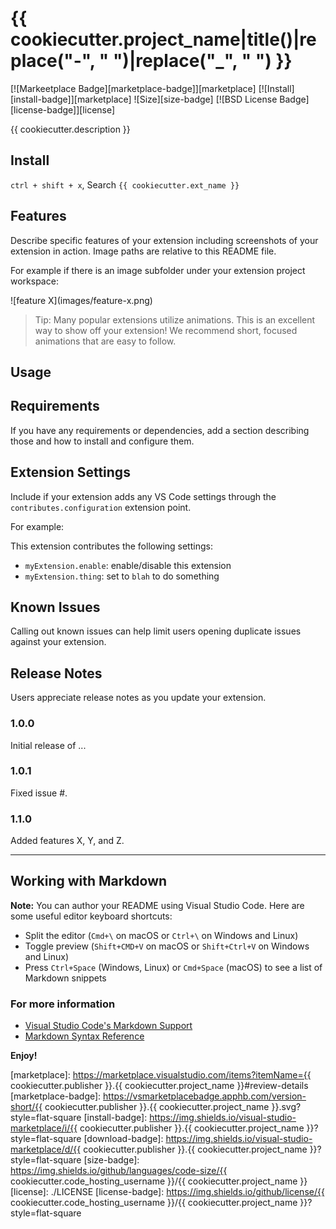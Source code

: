 # {{ cookiecutter.project_name|title()|replace("-", " ")|replace("_", " ") }}

[![Markeetplace Badge][marketplace-badge]][marketplace] [![Install][install-badge]][marketplace] ![Size][size-badge] [![BSD License Badge][license-badge]][license]

{{ cookiecutter.description }}

## Install

``ctrl + shift + x``, Search ``{{ cookiecutter.ext_name }}``

## Features

Describe specific features of your extension including screenshots of your extension in action. Image paths are relative to this README file.

For example if there is an image subfolder under your extension project workspace:

\!\[feature X\]\(images/feature-x.png\)

> Tip: Many popular extensions utilize animations. This is an excellent way to show off your extension! We recommend short, focused animations that are easy to follow.

## Usage

## Requirements

If you have any requirements or dependencies, add a section describing those and how to install and configure them.

## Extension Settings

Include if your extension adds any VS Code settings through the `contributes.configuration` extension point.

For example:

This extension contributes the following settings:

* `myExtension.enable`: enable/disable this extension
* `myExtension.thing`: set to `blah` to do something

## Known Issues

Calling out known issues can help limit users opening duplicate issues against your extension.

## Release Notes

Users appreciate release notes as you update your extension.

### 1.0.0

Initial release of ...

### 1.0.1

Fixed issue #.

### 1.1.0

Added features X, Y, and Z.

-----------------------------------------------------------------------------------------------------------

## Working with Markdown

**Note:** You can author your README using Visual Studio Code.  Here are some useful editor keyboard shortcuts:

* Split the editor (`Cmd+\` on macOS or `Ctrl+\` on Windows and Linux)
* Toggle preview (`Shift+CMD+V` on macOS or `Shift+Ctrl+V` on Windows and Linux)
* Press `Ctrl+Space` (Windows, Linux) or `Cmd+Space` (macOS) to see a list of Markdown snippets

### For more information

* [Visual Studio Code's Markdown Support](http://code.visualstudio.com/docs/languages/markdown)
* [Markdown Syntax Reference](https://help.github.com/articles/markdown-basics/)

**Enjoy!**

[marketplace]: https://marketplace.visualstudio.com/items?itemName={{ cookiecutter.publisher }}.{{ cookiecutter.project_name }}#review-details
[marketplace-badge]: https://vsmarketplacebadge.apphb.com/version-short/{{ cookiecutter.publisher }}.{{ cookiecutter.project_name }}.svg?style=flat-square
[install-badge]: https://img.shields.io/visual-studio-marketplace/i/{{ cookiecutter.publisher }}.{{ cookiecutter.project_name }}?style=flat-square
[download-badge]: https://img.shields.io/visual-studio-marketplace/d/{{ cookiecutter.publisher }}.{{ cookiecutter.project_name }}?style=flat-square
[size-badge]: https://img.shields.io/github/languages/code-size/{{ cookiecutter.code_hosting_username }}/{{ cookiecutter.project_name }}
[license]: ./LICENSE
[license-badge]: https://img.shields.io/github/license/{{ cookiecutter.code_hosting_username }}/{{ cookiecutter.project_name }}?style=flat-square
